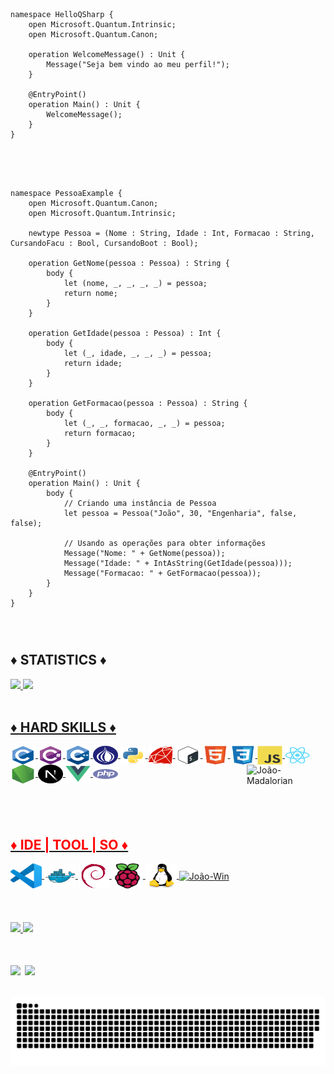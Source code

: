 ```Q#
namespace HelloQSharp {
    open Microsoft.Quantum.Intrinsic;
    open Microsoft.Quantum.Canon;

    operation WelcomeMessage() : Unit {
        Message("Seja bem vindo ao meu perfil!");
    }

    @EntryPoint()
    operation Main() : Unit {
        WelcomeMessage();
    }
}





```
```Q#
namespace PessoaExample {
    open Microsoft.Quantum.Canon;
    open Microsoft.Quantum.Intrinsic;

    newtype Pessoa = (Nome : String, Idade : Int, Formacao : String, CursandoFacu : Bool, CursandoBoot : Bool);

    operation GetNome(pessoa : Pessoa) : String {
        body {
            let (nome, _, _, _, _) = pessoa;
            return nome;
        }
    }

    operation GetIdade(pessoa : Pessoa) : Int {
        body {
            let (_, idade, _, _, _) = pessoa;
            return idade;
        }
    }

    operation GetFormacao(pessoa : Pessoa) : String {
        body {
            let (_, _, formacao, _, _) = pessoa;
            return formacao;
        }
    }

    @EntryPoint()
    operation Main() : Unit {
        body {
            // Criando uma instância de Pessoa
            let pessoa = Pessoa("João", 30, "Engenharia", false, false);

            // Usando as operações para obter informações
            Message("Nome: " + GetNome(pessoa));
            Message("Idade: " + IntAsString(GetIdade(pessoa)));
            Message("Formacao: " + GetFormacao(pessoa));
        }
    }
}



```
<h1></h1>
  <h2><b>♦ STATISTICS ♦</b></h2>
  <a href="https://github.com/joapedroo">
  <img height="150em" src="https://github-readme-stats.vercel.app/api?username=joapedroo&show_icons=true&theme=github_dark&include_all_commits=true&count_private=true"/>
  <img height="150em" src="https://github-readme-stats.vercel.app/api/top-langs/?username=joapedroo&layout=compact&langs_count=7&theme=github_dark"/>
</div>
<div style="display: inline_block"><br>
  <h2><b>♦ HARD SKILLS ♦</b></h2>
  <img align="center" alt="João-C" height="30" width="40" src="https://raw.githubusercontent.com/devicons/devicon/master/icons/c/c-original.svg">
  <img align="center" alt="João-Csharp" height="30" width="40" src="https://raw.githubusercontent.com/devicons/devicon/master/icons/csharp/csharp-original.svg">
  <img align="center" alt="João-C++" height="30" width="40" src="https://raw.githubusercontent.com/devicons/devicon/master/icons/cplusplus/cplusplus-original.svg">
  <img align="center" alt="João-Perl" height="30" width="40" src="https://raw.githubusercontent.com/devicons/devicon/master/icons/perl/perl-original.svg">
  <img align="center" alt="João-Python" height="30" width="40" src="https://raw.githubusercontent.com/devicons/devicon/master/icons/python/python-original.svg">     
  <img align="center" alt="João-Ruby" height="30" width="40" src="https://raw.githubusercontent.com/devicons/devicon/master/icons/ruby/ruby-plain.svg">
  <img align="center" alt="João-Bash" height="30" width="40" src="https://raw.githubusercontent.com/devicons/devicon/master/icons/bash/bash-original.svg">
  <img align="center" alt="João-HTML" height="30" width="40" src="https://raw.githubusercontent.com/devicons/devicon/master/icons/html5/html5-original.svg">
  <img align="center" alt="João-CSS" height="30" width="40" src="https://raw.githubusercontent.com/devicons/devicon/master/icons/css3/css3-original.svg">
  <img align="center" alt="João-JS" height="30" width="40" src="https://raw.githubusercontent.com/devicons/devicon/master/icons/javascript/javascript-original.svg">
  <img align="center" alt="João-React" height="30" width="40" src="https://raw.githubusercontent.com/devicons/devicon/master/icons/react/react-original.svg">
  <img align="center" alt="João-Node" height="30" width="40" src="https://raw.githubusercontent.com/devicons/devicon/master/icons/nodejs/nodejs-original.svg">
  <img align="center" alt="João-Next" height="30" width="40" src="https://raw.githubusercontent.com/devicons/devicon/master/icons/nextjs/nextjs-original.svg">
  <img align="center" alt="João-Vue" height="30" width="40" src="https://raw.githubusercontent.com/devicons/devicon/master/icons/vuejs/vuejs-original.svg">
  <img align="center" alt="João-PHP" height="30" width="40" src="https://raw.githubusercontent.com/devicons/devicon/master/icons/php/php-plain.svg">
  <img align="right" alt="João-Madalorian" width="25%" height="25%" src="https://c.tenor.com/rarynTvGJaUAAAAM/cicada3301-glitch.gif">
</div>
 <h1></h1>
<div style="display: inline_block border-style: solid}"><br>
  <h2 style="color:red" ><b>♦ IDE | TOOL | SO ♦ </b></h2>
  <img align="center" alt="João-vscode" height="40" width="50" src="https://raw.githubusercontent.com/devicons/devicon/master/icons/vscode/vscode-original.svg">
  <img align="center" alt="João-Docker" height="40" width="50" src="https://raw.githubusercontent.com/devicons/devicon/master/icons/docker/docker-original.svg">
  <img align="center" alt="João-Debian" height="40" width="50" src="https://raw.githubusercontent.com/devicons/devicon/master/icons/debian/debian-original.svg">
  <img align="center" alt="João-Raspberrypi" height="40" width="50" src="https://raw.githubusercontent.com/devicons/devicon/master/icons/raspberrypi/raspberrypi-original.svg">
  <img align="center" alt="João-Linux" height="40" width="50" src="https://raw.githubusercontent.com/devicons/devicon/master/icons/linux/linux-original.svg">
 <table>
  <img align="center" alt="João-Win" height="40" width="50" border="solid 1px" src="https://cdn.jsdelivr.net/gh/devicons/devicon/icons/windows8/windows8-original.svg">
  </table>
</div>
 <h1></h1>
 <div style="display: inline_block">
  <a href="https://github.com/joapedroo/Ramsonware">
  <img height="100em" src="https://github-readme-stats.vercel.app/api/pin/?username=joapedroo&repo=Ramsonware&theme=github_dark"/>
  <a href="https://github.com/joapedroo/Parsing-html">
  <img height="100em" src="https://github-readme-stats.vercel.app/api/pin/?username=joapedroo&repo=Parsing-html&theme=github_dark"/>
</div>
 <h1><h1>
<div> 
  <a href="https://www.instagram.com/" target="_blank"><img src="https://img.shields.io/badge/-Instagram-%23E4405F?style=for-the-badge&logo=instagram&logoColor=white" target="_blank"></a>
  <a href="https://www.linkedin.com/in/joapedroo/" target="_blank"><img src="https://img.shields.io/badge/-LinkedIn-%230077B5?style=for-the-badge&logo=linkedin&logoColor=white" target="_blank"></a> 
  
 ![Snake animation](https://github.com/joapedroo/joapedroo/blob/output/github-contribution-grid-snake.svg)
